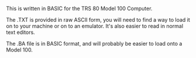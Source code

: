 This is written in BASIC for the TRS 80 Model 100 Computer. 

The .TXT is provided in raw ASCII form, you will need to find a way to load it on to your machine or on to an emulator. It's also easier to read in normal text editors.

The .BA file is in BASIC format, and will probably be easier to load onto a Model 100.
